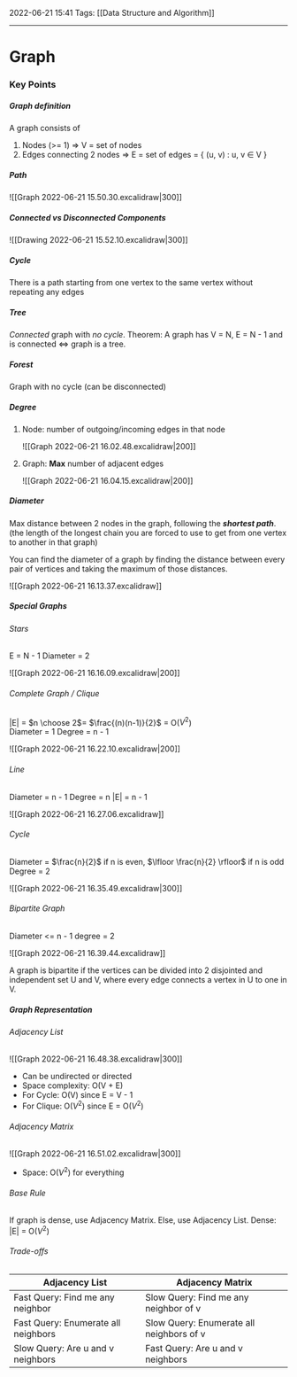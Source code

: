 2022-06-21 15:41
Tags: [[Data Structure and Algorithm]] 
- - - - - - - - - - - - - - - - - - - - - - - - - - - - -   
# Graph
### Key Points
##### Graph definition
A graph consists of 
1. Nodes (>= 1) 
   => V = set of nodes
2. Edges connecting 2 nodes 
   => E = set of edges = { (u, v) : u, v $\in$ V }

##### Path 
![[Graph 2022-06-21 15.50.30.excalidraw|300]]

##### Connected vs Disconnected Components
![[Drawing 2022-06-21 15.52.10.excalidraw|300]]

##### Cycle
There is a path starting from one vertex to the same vertex without repeating any edges

##### Tree
*Connected* graph with *no cycle*.
Theorem: A graph has V = N, E = N - 1 and is connected $\Leftrightarrow$  graph is a tree.

##### Forest
Graph with no cycle (can be disconnected)

##### Degree
1. Node: number of outgoing/incoming edges in that node
   
   ![[Graph 2022-06-21 16.02.48.excalidraw|200]]
2. Graph: **Max** number of adjacent edges
   
   ![[Graph 2022-06-21 16.04.15.excalidraw|200]]

##### Diameter
Max distance between 2 nodes in the graph, following the ***shortest path***. (the length of the longest chain you are forced to use to get from one vertex to another in that graph)

You can find the diameter of a graph by finding the distance between every pair of vertices and taking the maximum of those distances.

![[Graph 2022-06-21 16.13.37.excalidraw]]

##### Special Graphs
###### Stars 
E = N - 1
Diameter = 2

![[Graph 2022-06-21 16.16.09.excalidraw|200]]

###### Complete Graph / Clique
|E| = $n \choose 2$= $\frac{(n)(n-1)}{2}$ = O($V^2$)   
Diameter = 1
Degree = n - 1

![[Graph 2022-06-21 16.22.10.excalidraw|200]]

###### Line 
Diameter = n - 1
Degree = n
|E| = n - 1

![[Graph 2022-06-21 16.27.06.excalidraw]]

###### Cycle
Diameter = $\frac{n}{2}$ if n is even, $\lfloor \frac{n}{2} \rfloor$  if n is odd
Degree = 2

![[Graph 2022-06-21 16.35.49.excalidraw|300]]

###### Bipartite Graph
Diameter <= n - 1
degree = 2

![[Graph 2022-06-21 16.39.44.excalidraw]]

A graph is bipartite if the vertices can be divided into 2 disjointed and independent set U and V, where every edge connects a vertex in U to one in V.

##### Graph Representation
###### Adjacency List
![[Graph 2022-06-21 16.48.38.excalidraw|300]]
- Can be undirected or directed
- Space complexity: O(V + E)
- For Cycle: O(V) since E = V - 1
- For Clique: O($V ^ 2$) since E = O($V^2$)
  
######   Adjacency Matrix
![[Graph 2022-06-21 16.51.02.excalidraw|300]]

- Space: O($V^2$) for everything

###### Base Rule
If graph is dense, use Adjacency Matrix. Else, use Adjacency List.
Dense: |E| = O($V^2$)

###### Trade-offs
| Adjacency List                      | Adjacency Matrix |
| ----------------------------------- | ---------------- |
| Fast Query: Find me any neighbor    | Slow Query: Find me any neighbor of v    |
| Fast Query: Enumerate all neighbors | Slow Query: Enumerate all neighbors of v |
| Slow Query: Are u and v neighbors   | Fast Query: Are u and v neighbors        |


